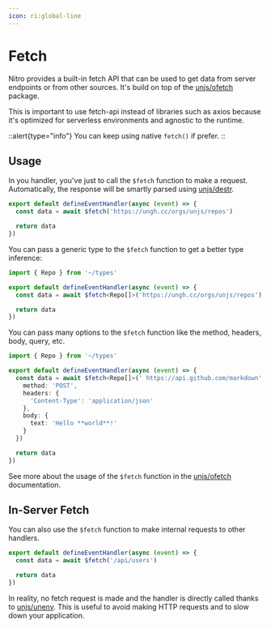 ```yaml
---
icon: ri:global-line
---
```


# Fetch

Nitro provides a built-in fetch API that can be used to get data from server endpoints or from other sources. It's build on top of the [unjs/ofetch](https://ofetch.unjs.io) package.

This is important to use fetch-api instead of libraries such as axios because it's optimized for serverless environments and agnostic to the runtime.

::alert{type="info"}
You can keep using native `fetch()` if prefer.
::

## Usage

In you handler, you've just to call the `$fetch` function to make a request. Automatically, the response will be smartly parsed using [unjs/destr](https://destr.unjs.io).

```ts [Router Handler]
export default defineEventHandler(async (event) => {
  const data = await $fetch('https://ungh.cc/orgs/unjs/repos')

  return data
})
```

You can pass a generic type to the `$fetch` function to get a better type inference:

```ts [Router Handler]
import { Repo } from '~/types'

export default defineEventHandler(async (event) => {
  const data = await $fetch<Repo[]>('https://ungh.cc/orgs/unjs/repos')

  return data
})
```

You can pass many options to the `$fetch` function like the method, headers, body, query, etc.

```ts [Router Handler]
import { Repo } from '~/types'

export default defineEventHandler(async (event) => {
  const data = await $fetch<Repo[]>(' https://api.github.com/markdown', {
    method: 'POST',
    headers: {
      'Content-Type': 'application/json'
    },
    body: {
      text: 'Hello **world**!'
    }
  })

  return data
})
```

See more about the usage of the `$fetch` function in the [unjs/ofetch](https://ofetch.unjs.io) documentation.

## In-Server Fetch

You can also use the `$fetch` function to make internal requests to other handlers.

```ts [Router Handler]
export default defineEventHandler(async (event) => {
  const data = await $fetch('/api/users')

  return data
})
```

In reality, no fetch request is made and the handler is directly called thanks to [unjs/unenv](https://unenv.unjs.io). This is useful to avoid making HTTP requests and to slow down your application.

